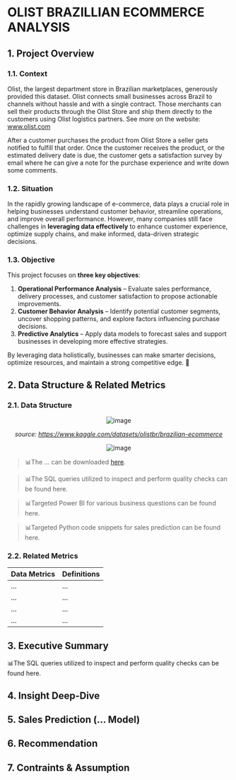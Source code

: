 # OLIST BRAZILLIAN ECOMMERCE ANALYSIS

## 1. Project Overview

### 1.1. Context
Olist, the largest department store in Brazilian marketplaces, generously provided this dataset. Olist connects small businesses across Brazil to channels without hassle and with a single contract. Those merchants can sell their products through the Olist Store and ship them directly to the customers using Olist logistics partners. See more on the website: www.olist.com

After a customer purchases the product from Olist Store a seller gets notified to fulfill that order. Once the customer receives the product, or the estimated delivery date is due, the customer gets a satisfaction survey by email where he can give a note for the purchase experience and write down some comments.

### 1.2. Situation
In the rapidly growing landscape of e-commerce, data plays a crucial role in helping businesses understand customer behavior, streamline operations, and improve overall performance. However, many companies still face challenges in **leveraging data effectively** to enhance customer experience, optimize supply chains, and make informed, data-driven strategic decisions.

### 1.3. Objective
This project focuses on **three key objectives**:

1. **Operational Performance Analysis** – Evaluate sales performance, delivery processes, and customer satisfaction to propose actionable improvements.
2. **Customer Behavior Analysis** – Identify potential customer segments, uncover shopping patterns, and explore factors influencing purchase decisions.
3. **Predictive Analytics** – Apply data models to forecast sales and support businesses in developing more effective strategies.

By leveraging data holistically, businesses can make smarter decisions, optimize resources, and maintain a strong competitive edge. 🚀

## 2. Data Structure & Related Metrics

### 2.1. Data Structure

<div align="center">
 
  ![image](https://github.com/user-attachments/assets/b67226e7-4f44-424a-90b3-2c6064e53eef)

  _source: https://www.kaggle.com/datasets/olistbr/brazilian-ecommerce_

  ![image](https://github.com/user-attachments/assets/e0d94006-902b-4090-8a83-9318114d6bef)

</div>

> 📊The ... can be downloaded [here](https://www.kaggle.com/datasets/olistbr/brazilian-ecommerce).

> 📊The SQL queries utilized to inspect and perform quality checks can be found here.

> 📊Targeted Power BI for various business questions can be found here.

> 📊Targeted Python code snippets for sales prediction can be found here.

### 2.2. Related Metrics

| Data Metrics | Definitions |
|-------|-------|
| ... | ... |
| ... | ... |
| ... | ... |
| ... | ... |

## 3. Executive Summary

📊The SQL queries utilized to inspect and perform quality checks can be found here.

## 4. Insight Deep-Dive

## 5. Sales Prediction (... Model)

## 6. Recommendation

## 7. Contraints & Assumption
